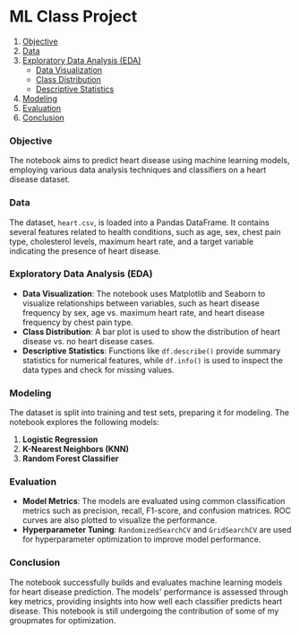 # ML Class Project

1. [Objective](#objective)
2. [Data](#data)
3. [Exploratory Data Analysis (EDA)](#exploratory-data-analysis-eda)
    - [Data Visualization](#data-visualization)
    - [Class Distribution](#class-distribution)
    - [Descriptive Statistics](#descriptive-statistics)
4. [Modeling](#modeling)
5. [Evaluation](#evaluation)
6. [Conclusion](#conclusion)

### **Objective**
The notebook aims to predict heart disease using machine learning models, employing various data analysis techniques and classifiers on a heart disease dataset.

### **Data**
The dataset, `heart.csv`, is loaded into a Pandas DataFrame. It contains several features related to health conditions, such as age, sex, chest pain type, cholesterol levels, maximum heart rate, and a target variable indicating the presence of heart disease.

### **Exploratory Data Analysis (EDA)**
- **Data Visualization**: The notebook uses Matplotlib and Seaborn to visualize relationships between variables, such as heart disease frequency by sex, age vs. maximum heart rate, and heart disease frequency by chest pain type.
- **Class Distribution**: A bar plot is used to show the distribution of heart disease vs. no heart disease cases.
- **Descriptive Statistics**: Functions like `df.describe()` provide summary statistics for numerical features, while `df.info()` is used to inspect the data types and check for missing values.

### **Modeling**
The dataset is split into training and test sets, preparing it for modeling. The notebook explores the following models:
1. **Logistic Regression**
2. **K-Nearest Neighbors (KNN)**
3. **Random Forest Classifier**

### **Evaluation**
- **Model Metrics**: The models are evaluated using common classification metrics such as precision, recall, F1-score, and confusion matrices. ROC curves are also plotted to visualize the performance.
- **Hyperparameter Tuning**: `RandomizedSearchCV` and `GridSearchCV` are used for hyperparameter optimization to improve model performance.

### **Conclusion**
The notebook successfully builds and evaluates machine learning models for heart disease prediction. The models' performance is assessed through key metrics, providing insights into how well each classifier predicts heart disease. This notebook is still undergoing the contribution of some of my groupmates for optimization.
